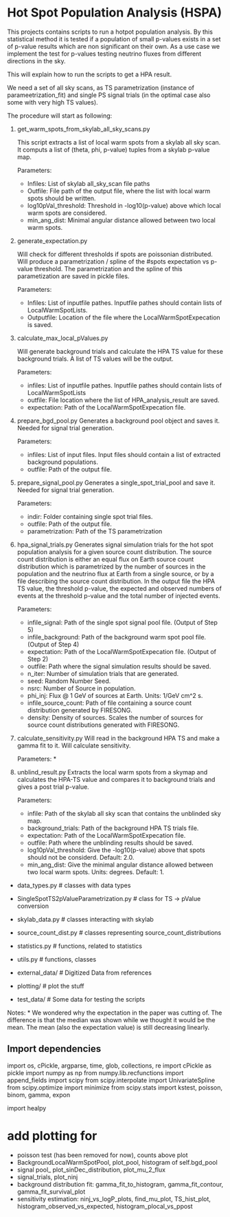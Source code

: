# Hot Spot Population Analysis (HSPA)

This projects contains scripts to run a hotpot population analysis. By this statistical method it is tested if a population of small p-values exists in a set of p-value results which are non significant on their own.
As a use case we implement the test for p-values testing neutrino fluxes from different directions in the sky.


This will explain how to run the scripts to get a HPA result.

We need a set of all sky scans, as TS parametrization (instance of parameetrization_fit) and single PS signal trials (in the optimal case also some with very high TS values).

The procedure will start as following:

1. get_warm_spots_from_skylab_all_sky_scans.py

    This script extracts a list of local warm spots from a skylab all sky scan.
    It computs a list of (theta, phi, p-value) tuples from a skylab p-value map.

    Parameters:
    * Infiles: List of skylab all_sky_scan file paths
    * Outfile: File path of the output file, where the list with local warm spots
        should be written.
    * log10pVal_threshold: Threshold in -log10(p-value) above which local warm spots are
        considered.
    * min_ang_dist: Minimal angular distance allowed between two local warm spots.

2. generate_expectation.py

    Will check for different thresholds if spots are poissonian distributed.
    Will produce a parametrization / spline of the #spots expectation vs p-value threshold.
    The parametrization and the spline of this parametization are saved in pickle files.

    Parameters:
    * Infiles: List of inputfile pathes. Inputfile pathes should contain lists of LocalWarmSpotLists.
    * Outputfile: Location of the file where the LocalWarmSpotExpecation is saved.

3. calculate_max_local_pValues.py

    Will generate background trials and calculate the HPA TS value for these background trials. A list of TS values will be the output.

    Parameters:
    * infiles: List of inputfile pathes. Inputfile pathes should contain lists of LocalWarmSpotLists
    * outfile: File location where the list of HPA_analysis_result are saved.
    * expectation: Path of the LocalWarmSpotExpecation file.

4. prepare_bgd_pool.py
    Generates a background pool object and saves it. Needed for signal trial generation.

    Parameters:
    * infiles: List of input files. Input files should contain a list of extracted background populations.
    * outfile: Path of the output file.

5. prepare_signal_pool.py
    Generates a single_spot_trial_pool and save it. Needed for signal trial generation.

    Parameters:
    * indir: Folder containing single spot trial files.
    * outfile: Path of the output file.
    * parametrization: Path of the TS parametrization

6. hpa_signal_trials.py
    Generates signal simulation trials for the hot spot population analysis for a given source count distribution.
    The source count distribution is either an equal flux on Earth source count distribution which is parametrized
    by the number of sources in the population and the neutrino flux at Earth from a single source, or by a file
    describing the source count distribution.
    In the output file the HPA TS value, the threshold p-value, the expected and observed numbers of events at the threshold p-value
    and the total number of injected events.

    Parameters:
    * infile_signal: Path of the single spot signal pool file. (Output of Step 5)
    * infile_background: Path of the background warm spot pool file. (Output of Step 4)
    * expectation: Path of the LocalWarmSpotExpecation file. (Output of Step 2)
    * outfile: Path where the signal simulation results should be saved.
    * n_iter: Number of simulation trials that are generated.
    * seed: Random Number Seed.
    * nsrc: Number of Source in population.
    * phi_inj: Flux @ 1 GeV of sources at Earth. Units: 1/GeV cm^2 s.
    * infile_source_count: Path of file containing a source count distribution generated by FIRESONG.
    * density: Density of sources. Scales the number of sources for source count distributions generated with FIRESONG.

7. calculate_sensitivity.py
    Will read in the background HPA TS and make a gamma fit to it. Will calculate sensitivity.

    Parameters:
    *

8. unblind_result.py
    Extracts the local warm spots from a skymap and calculates the HPA-TS value and compares it to background trials and
    gives a post trial p-value.

    Parameters:
    * infile: Path of the skylab all sky scan that contains the unblinded sky map.
    * background_trials: Path of the background HPA TS trials file.
    * expectation: Path of the LocalWarmSpotExpecation file.
    * outfile: Path where the unblinding results should be saved.
    * log10pVal_threshold: Give the -log10(p-value) above that spots should not be considerd. Default: 2.0.
    * min_ang_dist: Give the minimal angular distance allowed between two local warm spots. Units: degrees. Default: 1.

* data_types.py                                 # classes with data types
* SingleSpotTS2pValueParametrization.py         # class for TS -> pValue conversion
* skylab_data.py                                # classes interacting with skylab
* source_count_dist.py                          # classes representing source_count_distributions
* statistics.py                                 # functions, related to statistics
* utils.py                                      # functions, classes


* external_data/                                # Digitized Data from references

* plotting/                                     # plot the stuff

* test_data/                                    # Some data for testing the scripts


Notes:
    * We wondered why the expectation in the paper was cutting of. The difference is that the median was shown while we thought it would be the mean. The mean (also the expectation value) is still decreasing linearly.

Import dependencies
-------------------

import os, cPickle, argparse, time, glob, collections, re
import cPickle as pickle
import numpy as np
from numpy.lib.recfunctions import append_fields
import scipy
from scipy.interpolate import UnivariateSpline
from scipy.optimize import minimize
from scipy.stats import kstest, poisson, binom, gamma, expon

import healpy

# add plotting for
* poisson test (has been removed for now), counts above plot
* BackgroundLocalWarmSpotPool, plot_pool, histogram of self.bgd_pool
* signal pool_ plot_sinDec_distribution, plot_mu_2_flux
* signal_trials, plot_ninj
* background distribution fit: gamma_fit_to_histogram, gamma_fit_contour, gamma_fit_survival_plot
* sensitivity estimation: ninj_vs_logP_plots, find_mu_plot, TS_hist_plot, histogram_observed_vs_expected, histogram_plocal_vs_ppost

